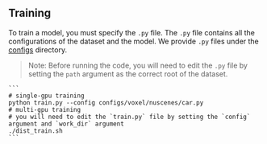 ## Training

To train a model, you must specify the `.py` file. The `.py` file contains all the configurations of the dataset and the model. We provide `.py` files under the [configs](../configs) directory. 

>Note: Before running the code, you will need to edit the `.py` file by setting the `path` argument as the correct root of the dataset.

    ```
    # single-gpu training
    python train.py --config configs/voxel/nuscenes/car.py
    # multi-gpu training
    # you will need to edit the `train.py` file by setting the `config` argument and `work_dir` argument
    ./dist_train.sh
    ```
